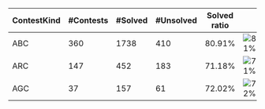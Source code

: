 | ContestKind | #Contests | #Solved | #Unsolved | Solved ratio | |
| - | - | - | - | - | - |
| ABC | 360 | 1738 | 410 | 80.91% | ![81%](https://progress-bar.xyz/81?title=Solved) |
| ARC | 147 | 452 | 183 | 71.18% | ![71%](https://progress-bar.xyz/71?title=Solved) |
| AGC | 37 | 157 | 61 | 72.02% | ![72%](https://progress-bar.xyz/72?title=Solved) |
